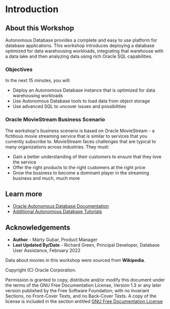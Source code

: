 # Introduction

## About this Workshop

Autonomous Database provides a complete and easy to use platform for database applications. This workshop introduces deploying a database optimized for data warehousing workloads, integrating that warehouse with a data lake and then analyzing data using rich Oracle SQL capabilities.

### Objectives
In the next 15 minutes, you will:
* Deploy an Autonomous Database instance that is optimized for data warehousing workloads
* Use Autonomous Database tools to load data from object storage
* Use advanced SQL to uncover issues and possibilities


### Oracle MovieStream Business Scenario
The workshop's business scenario is based on Oracle MovieStream - a fictitious movie streaming service that is similar to services that you currently subscribe to. MovieStream faces challenges that are typical to many organizations across industries. They must:

* Gain a better understanding of their customers to ensure that they love the service
* Offer the right products to the right customers at the right price
* Grow the business to become a dominant player in the streaming business and much, much more



## Learn more

* [Oracle Autonomous Database Documentation](https://docs.oracle.com/en/cloud/paas/autonomous-data-warehouse-cloud/index.html)
* [Additional Autonomous Database Tutorials](https://docs.oracle.com/en/cloud/paas/autonomous-data-warehouse-cloud/tutorials.html)


## Acknowledgements
* **Author** - Marty Gubar, Product Manager
* **Last Updated By/Date** - Richard Green, Principal Developer, Database User Assistance, February 2022

Data about movies in this workshop were sourced from **Wikipedia**.

Copyright (C)  Oracle Corporation.

Permission is granted to copy, distribute and/or modify this document
under the terms of the GNU Free Documentation License, Version 1.3
or any later version published by the Free Software Foundation;
with no Invariant Sections, no Front-Cover Texts, and no Back-Cover Texts.
A copy of the license is included in the section entitled [GNU Free Documentation License](files/gnu-free-documentation-license.txt)
